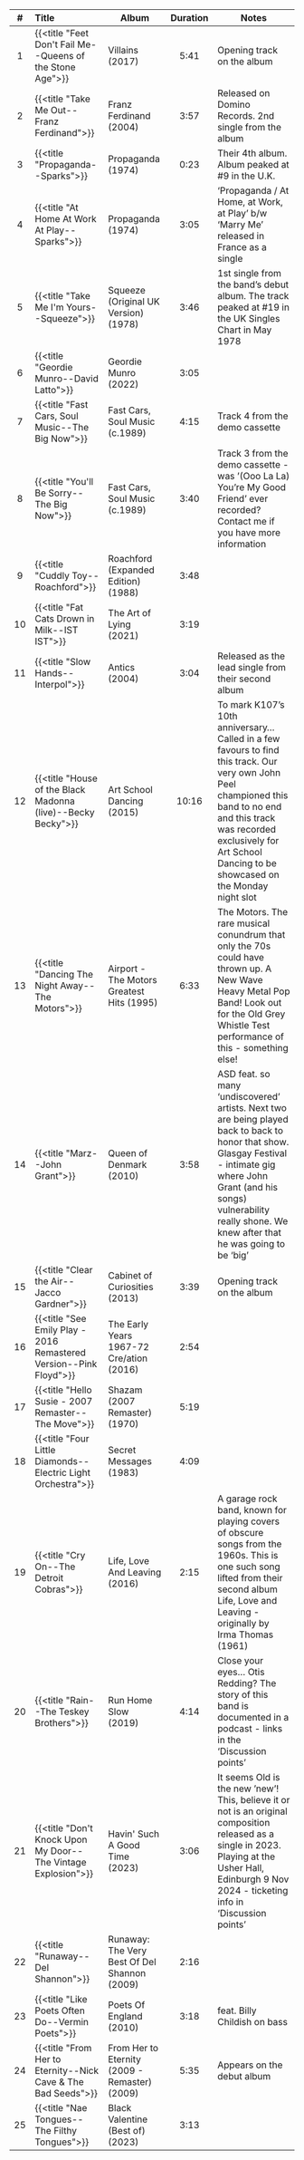 | #  | Title                                                              | Album                                         | Duration | Notes                                                                                                                                                                                                                                         |
|:--:|:-------------------------------------------------------------------|-----------------------------------------------|:--------:|-----------------------------------------------------------------------------------------------------------------------------------------------------------------------------------------------------------------------------------------------|
| 1  | {{<title "Feet Don't Fail Me--Queens of the Stone Age">}}          | Villains (2017)                               |   5:41   | Opening track on the album                                                                                                                                                                                                                    |
| 2  | {{<title "Take Me Out--Franz Ferdinand">}}                         | Franz Ferdinand (2004)                        |   3:57   | Released on Domino Records. 2nd single from the album                                                                                                                                                                                         |
| 3  | {{<title "Propaganda--Sparks">}}                                   | Propaganda (1974)                             |   0:23   | Their 4th album. Album peaked at #9 in the U.K.                                                                                                                                                                                               |
| 4  | {{<title "At Home At Work At Play--Sparks">}}                      | Propaganda (1974)                             |   3:05   | ‘Propaganda / At Home, at Work, at Play’ b/w ‘Marry Me’ released in France as a single                                                                                                                                                        |
| 5  | {{<title "Take Me I'm Yours--Squeeze">}}                           | Squeeze (Original UK Version) (1978)          |   3:46   | 1st single from the band’s debut album. The track peaked at #19 in the UK Singles Chart in May 1978                                                                                                                                           |
| 6  | {{<title "Geordie Munro--David Latto">}}                           | Geordie Munro (2022)                          |   3:05   |                                                                                                                                                                                                                                               |
| 7  | {{<title "Fast Cars, Soul Music--The Big Now">}}                   | Fast Cars, Soul Music (c.1989)                |   4:15   | Track 4 from the demo cassette                                                                                                                                                                                                                |
| 8  | {{<title "You'll Be Sorry--The Big Now">}}                         | Fast Cars, Soul Music (c.1989)                |   3:40   | Track 3 from the demo cassette - was ’(Ooo La La) You’re My Good Friend’ ever recorded? Contact me if you have more information                                                                                                               |
| 9  | {{<title "Cuddly Toy--Roachford">}}                                | Roachford (Expanded Edition) (1988)           |   3:48   |                                                                                                                                                                                                                                               |
| 10 | {{<title "Fat Cats Drown in Milk--IST IST">}}                      | The Art of Lying (2021)                       |   3:19   |                                                                                                                                                                                                                                               |
| 11 | {{<title "Slow Hands--Interpol">}}                                 | Antics (2004)                                 |   3:04   | Released as the lead single from their second album                                                                                                                                                                                           |
| 12 | {{<title "House of the Black Madonna (live)--Becky Becky">}}       | Art School Dancing (2015)                     |  10:16   | To mark K107’s 10th anniversary… Called in a few favours to find this track. Our very own John Peel championed this band to no end and this track was recorded exclusively for Art School Dancing to be showcased on the Monday night slot    |
| 13 | {{<title "Dancing The Night Away--The Motors">}}                   | Airport - The Motors Greatest Hits (1995)     |   6:33   | The Motors. The rare musical conundrum that only the 70s could have thrown up. A New Wave Heavy Metal Pop Band! Look out for the Old Grey Whistle Test performance of this - something else!                                                  |
| 14 | {{<title "Marz--John Grant">}}                                     | Queen of Denmark (2010)                       |   3:58   | ASD feat. so many ‘undiscovered’ artists. Next two are being played back to back to honor that show. Glasgay Festival - intimate gig where John Grant (and his songs) vulnerability really shone. We knew after that he was going to be ‘big’ |
| 15 | {{<title "Clear the Air--Jacco Gardner">}}                         | Cabinet of Curiosities (2013)                 |   3:39   | Opening track on the album                                                                                                                                                                                                                    |
| 16 | {{<title "See Emily Play - 2016 Remastered Version--Pink Floyd">}} | The Early Years 1967-72 Cre/ation (2016)      |   2:54   |                                                                                                                                                                                                                                               |
| 17 | {{<title "Hello Susie - 2007 Remaster--The Move">}}                | Shazam (2007 Remaster) (1970)                 |   5:19   |                                                                                                                                                                                                                                               |
| 18 | {{<title "Four Little Diamonds--Electric Light Orchestra">}}       | Secret Messages (1983)                        |   4:09   |                                                                                                                                                                                                                                               |
| 19 | {{<title "Cry On--The Detroit Cobras">}}                           | Life, Love And Leaving (2016)                 |   2:15   | A garage rock band, known for playing covers of obscure songs from the 1960s. This is one such song lifted from their second album Life, Love and Leaving - originally by Irma Thomas (1961)                                                  |
| 20 | {{<title "Rain--The Teskey Brothers">}}                            | Run Home Slow (2019)                          |   4:14   | Close your eyes… Otis Redding? The story of this band is documented in a podcast - links in the ‘Discussion points’                                                                                                                           |
| 21 | {{<title "Don't Knock Upon My Door--The Vintage Explosion">}}      | Havin' Such A Good Time (2023)                |   3:06   | It seems Old is the new ’new’! This, believe it or not is an original composition released as a single in 2023. Playing at the Usher Hall, Edinburgh 9 Nov 2024 - ticketing info in ‘Discussion points’                                       |
| 22 | {{<title "Runaway--Del Shannon">}}                                 | Runaway: The Very Best Of Del Shannon (2009)  |   2:16   |                                                                                                                                                                                                                                               |
| 23 | {{<title "Like Poets Often Do--Vermin Poets">}}                    | Poets Of England (2010)                       |   3:18   | feat. Billy Childish on bass                                                                                                                                                                                                                  |
| 24 | {{<title "From Her to Eternity--Nick Cave & The Bad Seeds">}}      | From Her to Eternity (2009 - Remaster) (2009) |   5:35   | Appears on the debut album                                                                                                                                                                                                                    |
| 25 | {{<title "Nae Tongues--The Filthy Tongues">}}                      | Black Valentine (Best of) (2023)              |   3:13   |                                                                                                                                                                                                                                               |
